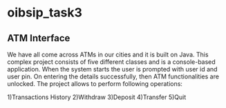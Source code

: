 # oibsip_task3
## ATM Interface
We have all come across ATMs in our cities and it is built on Java. This complex project consists of
five different classes and is a console-based application. When the system starts the user is
prompted with user id and user pin. On entering the details successfully, then ATM functionalities
are unlocked. The project allows to perform following operations:

1)Transactions History
2)Withdraw
3)Deposit
4)Transfer
5)Quit
